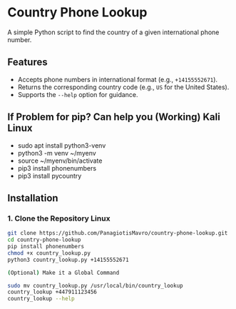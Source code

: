 # Country Phone Lookup

A simple Python script to find the country of a given international phone number.

## Features
- Accepts phone numbers in international format (e.g., `+14155552671`).
- Returns the corresponding country code (e.g., `US` for the United States).
- Supports the `--help` option for guidance.

## If Problem for pip? Can help you (Working) Kali Linux
- sudo apt install python3-venv
- python3 -m venv ~/myenv
- source ~/myenv/bin/activate
- pip3 install phonenumbers
- pip3 install pycountry


## Installation

### **1. Clone the Repository Linux**
```bash
git clone https://github.com/PanagiotisMavro/country-phone-lookup.git
cd country-phone-lookup
pip install phonenumbers
chmod +x country_lookup.py
python3 country_lookup.py +14155552671

(Optional) Make it a Global Command

sudo mv country_lookup.py /usr/local/bin/country_lookup
country_lookup +447911123456
country_lookup --help
